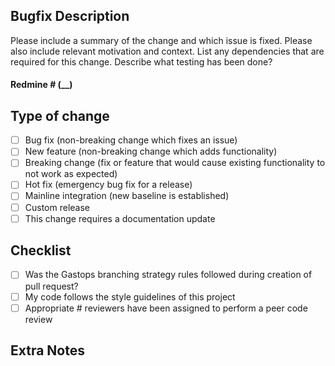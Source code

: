 ## Bugfix Description

Please include a summary of the change and which issue is fixed. Please also include relevant motivation and context. List any dependencies that are required for this change. Describe what testing has been done? 

#### Redmine # (__)

## Type of change

- [ ] Bug fix (non-breaking change which fixes an issue)
- [ ] New feature (non-breaking change which adds functionality)
- [ ] Breaking change (fix or feature that would cause existing functionality to not work as expected)
- [ ] Hot fix (emergency bug fix for a release)
- [ ] Mainline integration (new baseline is established)
- [ ] Custom release
- [ ] This change requires a documentation update

## Checklist
- [ ] Was the Gastops branching strategy rules followed during creation of pull request?
- [ ] My code follows the style guidelines of this project
- [ ] Appropriate # reviewers have been assigned to perform a peer code review

## Extra Notes
